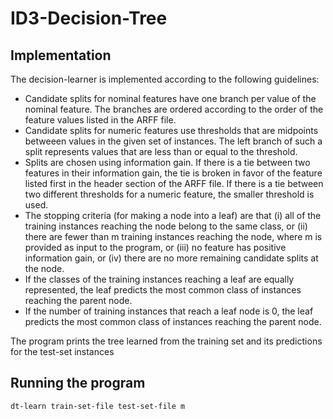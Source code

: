 # ID3-Decision-Tree

## Implementation
The decision-learner is implemented according to the following guidelines:

- Candidate splits for nominal features have one branch per value of the nominal feature. The branches are ordered according to the order of the feature values listed in the ARFF file.
- Candidate splits for numeric features use thresholds that are midpoints betweeen values in the given set of instances. The left branch of such a split represents values that are less than or equal to the threshold.
- Splits are chosen using information gain. If there is a tie between two features in their information gain, the tie is broken in favor of the feature listed first in the header section of the ARFF file. If there is a tie between two different thresholds for a numeric feature, the smaller threshold is used.
- The stopping criteria (for making a node into a leaf) are that (i) all of the training instances reaching the node belong to the same class, or (ii) there are fewer than m training instances reaching the node, where m is provided as input to the program, or (iii) no feature has positive information gain, or (iv) there are no more remaining candidate splits at the node.
- If the classes of the training instances reaching a leaf are equally represented, the leaf predicts the most common class of instances reaching the parent node.
- If the number of training instances that reach a leaf node is 0, the leaf predicts the most common class of instances reaching the parent node.

The program prints the tree learned from the training set and its predictions for the test-set instances

## Running the program
```sh
dt-learn train-set-file test-set-file m
```
